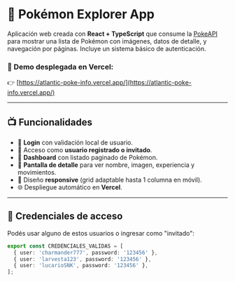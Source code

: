 # 🧩 Pokémon Explorer App

Aplicación web creada con **React + TypeScript** que consume la [PokeAPI](https://pokeapi.co/) para mostrar una lista de Pokémon con imágenes, datos de detalle, y navegación por páginas. Incluye un sistema básico de autenticación.

### 🔗 Demo desplegada en Vercel:
👉 [https://atlantic-poke-info.vercel.app/](https://atlantic-poke-info.vercel.app/)

---

## 📺 Funcionalidades

- 🔐 **Login** con validación local de usuario.
- 👤 Acceso como **usuario registrado o invitado**.
- 📄 **Dashboard** con listado paginado de Pokémon.
- 📃 **Pantalla de detalle** para ver nombre, imagen, experiencia y movimientos.
- 📱 Diseño **responsive** (grid adaptable hasta 1 columna en móvil).
- 🌐 Despliegue automático en **Vercel**.

---

## 🔑 Credenciales de acceso

Podés usar alguno de estos usuarios o ingresar como "invitado":

```ts
export const CREDENCIALES_VALIDAS = [
  { user: 'charmander777', password: '123456' },
  { user: 'larvesta123', password: '123456' },
  { user: 'lucarioSNK', password: '123456' },
];
